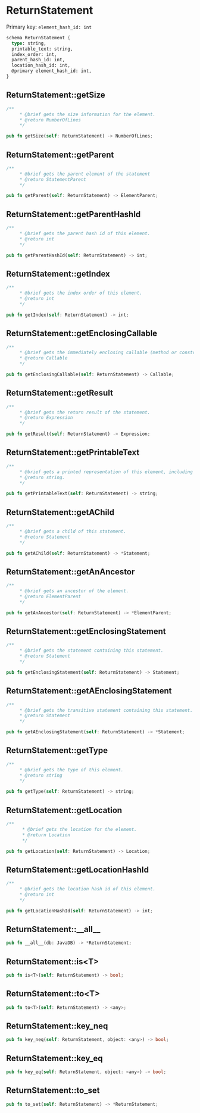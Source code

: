 # ReturnStatement

Primary key: `element_hash_id: int`

```rust
schema ReturnStatement {
  type: string,
  printable_text: string,
  index_order: int,
  parent_hash_id: int,
  location_hash_id: int,
  @primary element_hash_id: int,
}
```
## ReturnStatement::getSize

```rust
/**
     * @brief gets the size information for the element.
     * @return NumberOfLines
     */
```
```rust
pub fn getSize(self: ReturnStatement) -> NumberOfLines;
```
## ReturnStatement::getParent

```rust
/**
     * @brief gets the parent element of the statement
     * @return StatementParent 
     */
```
```rust
pub fn getParent(self: ReturnStatement) -> ElementParent;
```
## ReturnStatement::getParentHashId

```rust
/**
     * @brief gets the parent hash id of this element.
     * @return int
     */
```
```rust
pub fn getParentHashId(self: ReturnStatement) -> int;
```
## ReturnStatement::getIndex

```rust
/**
     * @brief gets the index order of this element.
     * @return int
     */
```
```rust
pub fn getIndex(self: ReturnStatement) -> int;
```
## ReturnStatement::getEnclosingCallable

```rust
/**
     * @brief gets the immediately enclosing callable (method or constructor) whose body contains this statement.
     * @return Callable 
     */
```
```rust
pub fn getEnclosingCallable(self: ReturnStatement) -> Callable;
```
## ReturnStatement::getResult

```rust
/**
     * @brief gets the return result of the statement.
     * @return Expression 
     */
```
```rust
pub fn getResult(self: ReturnStatement) -> Expression;
```
## ReturnStatement::getPrintableText

```rust
/**
     * @brief gets a printed representation of this element, including its structure where applicable.
     * @return string.
     */
```
```rust
pub fn getPrintableText(self: ReturnStatement) -> string;
```
## ReturnStatement::getAChild

```rust
/**
     * @brief gets a child of this statement.
     * @return Statement 
     */
```
```rust
pub fn getAChild(self: ReturnStatement) -> *Statement;
```
## ReturnStatement::getAnAncestor

```rust
/**
     * @brief gets an ancestor of the element.
     * @return ElementParent 
     */
```
```rust
pub fn getAnAncestor(self: ReturnStatement) -> *ElementParent;
```
## ReturnStatement::getEnclosingStatement

```rust
/**
     * @brief gets the statement containing this statement.
     * @return Statement 
     */
```
```rust
pub fn getEnclosingStatement(self: ReturnStatement) -> Statement;
```
## ReturnStatement::getAEnclosingStatement

```rust
/**
     * @brief gets the transitive statement containing this statement.
     * @return Statement 
     */
```
```rust
pub fn getAEnclosingStatement(self: ReturnStatement) -> *Statement;
```
## ReturnStatement::getType

```rust
/**
     * @brief gets the type of this element.
     * @return string
     */
```
```rust
pub fn getType(self: ReturnStatement) -> string;
```
## ReturnStatement::getLocation

```rust
/**
      * @brief gets the location for the element.
      * @return Location
      */
```
```rust
pub fn getLocation(self: ReturnStatement) -> Location;
```
## ReturnStatement::getLocationHashId

```rust
/**
     * @brief gets the location hash id of this element.
     * @return int
     */
```
```rust
pub fn getLocationHashId(self: ReturnStatement) -> int;
```
## ReturnStatement::\_\_all\_\_

```rust
pub fn __all__(db: JavaDB) -> *ReturnStatement;
```
## ReturnStatement::is\<T\>

```rust
pub fn is<T>(self: ReturnStatement) -> bool;
```
## ReturnStatement::to\<T\>

```rust
pub fn to<T>(self: ReturnStatement) -> <any>;
```
## ReturnStatement::key\_neq

```rust
pub fn key_neq(self: ReturnStatement, object: <any>) -> bool;
```
## ReturnStatement::key\_eq

```rust
pub fn key_eq(self: ReturnStatement, object: <any>) -> bool;
```
## ReturnStatement::to\_set

```rust
pub fn to_set(self: ReturnStatement) -> *ReturnStatement;
```
